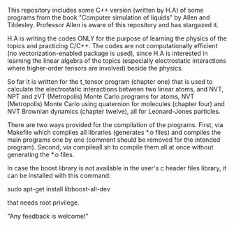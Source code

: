 This repository includes some C++ version (written by H.A) of some programs from the book "Computer simulation of liquids"
by Allen and Tildesley. Professor Allen is aware of this repository and has stargazed it. 

H.A is writing the codes ONLY for the purpose of learning the physics of the topics and practicing C/C++. The codes are not computationally efficient (no vectorization-enabled package is used), since H.A is interested in learning the linear algebra of the topics (especially electrostatic interactions where higher-order tensors are involved) beside the physics.

So far it is written for the t_tensor program (chapter one) that is used to calculate the electrostatic interactions between two linear atoms, and NVT, NPT and zVT (Metropolis) Monte Carlo programs for atoms, NVT (Metropolis) Monte Carlo using quaternion for molecules (chapter four) and NVT Brownian dynamics (chapter twelve), all for Leonard-Jones particles.

There are two ways provided for the compilation of the programs. First, via Makefile which compiles all libraries (generates *.o files) and compiles the main programs one by one (comment should be removed for the intended program). Second, via compileall.sh to compile them all at once without generating the *.o files.

In case the boost library is not available in the user's c header files library, it can be installed with this command:

sudo apt-get install libboost-all-dev

that needs root privilege.

"Any feedback is welcome!"
